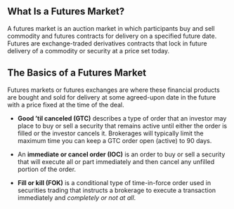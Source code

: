 ## What Is a Futures Market?

A futures market is an auction market in which participants buy and sell commodity and futures contracts for delivery on a specified future date. Futures are exchange-traded derivatives contracts that lock in future delivery of a commodity or security at a price set today.

## The Basics of a Futures Market

Futures markets or futures exchanges are where these financial products are bought and sold for delivery at some agreed-upon date in the future with a price fixed at the time of the deal.

-   **Good ’til canceled (GTC)** describes a type of order that an investor may place to buy or sell a security that remains active until either the order is filled or the investor cancels it. Brokerages will typically limit the maximum time you can keep a GTC order open (active) to 90 days.

 -   An **immediate or cancel order (IOC)** is an order to buy or sell a security that will execute all or part immediately and then cancel any unfilled portion of the order.

-   **Fill or kill (FOK)** is a conditional type of time-in-force order used in securities trading that instructs a brokerage to execute a transaction immediately and _completely or not at all_.
